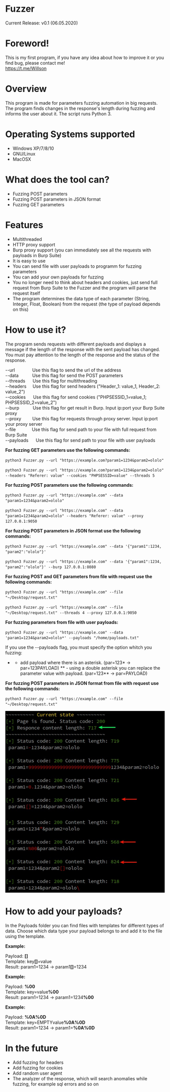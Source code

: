 
# Fuzzer
Current Release: v0.1 (06.05.2020)

# Foreword!
This is my first program, if you have any idea about how to improve it or you find bug, please contact me!  
https://t.me/WiIIson

# Overview
This program is made for parameters fuzzing automation in big requests. The program finds changes in the response's length during fuzzing and informs the user about it. The script runs Python 3.

# Operating Systems supported
- Windows XP/7/8/10
- GNU/Linux
- MacOSX

# What does the tool can?
- Fuzzing POST parameters
- Fuzzing POST parameters in JSON format
- Fuzzing GET parameters

# Features
- Multithreaded
- HTTP proxy support
- Burp proxy support (you can immediately see all the requests with payloads in Burp Suite)
- It is easy to use
- You can send file with user payloads to programm for fuzzing parameters
- You can add your own payloads for fuzzing
- You no longer need to think about headers and cookies, just send full request from Burp Suite to the Fuzzer and the program will parse the request itself
- The program determines the data type of each parameter (String, Integer, Float, Boolean) from the request (the type of payload depends on this)

# How to use it?
The program sends requests with different payloads and displays a message if the length of the response with the sent payload has changed. You must pay attention to the length of the response and the status of the response.

  --url&nbsp;&nbsp;&nbsp;&nbsp;&nbsp;&nbsp;&nbsp;&nbsp;&nbsp;&nbsp;&nbsp;&nbsp;&nbsp;&nbsp;Use this flag to send the url of the address  
  --data&nbsp;&nbsp;&nbsp;&nbsp;&nbsp;&nbsp;&nbsp;&nbsp;&nbsp;&nbsp;&nbsp;Use this flag for send the POST parameters  
  --threads&nbsp;&nbsp;&nbsp;&nbsp;&nbsp;&nbsp;Use this flag for multithreading  
  --headers&nbsp;&nbsp;&nbsp;&nbsp;&nbsp;Use this flag for send headers ("Header_1: value_1, Header_2: value_2")  
  --cookies&nbsp;&nbsp;&nbsp;&nbsp;&nbsp;&nbsp;Use this flag for send cookies ("PHPSESSID_1=value_1; PHPSESSID_2=value_2")  
  --burp&nbsp;&nbsp;&nbsp;&nbsp;&nbsp;&nbsp;&nbsp;&nbsp;&nbsp;&nbsp;&nbsp;Use this flag for get result in Burp. Input ip:port your Burp Suite proxy  
  --proxy&nbsp;&nbsp;&nbsp;&nbsp;&nbsp;&nbsp;&nbsp;&nbsp;&nbsp;Use this flag for requests through proxy server. Input ip:port your proxy server  
  --file&nbsp;&nbsp;&nbsp;&nbsp;&nbsp;&nbsp;&nbsp;&nbsp;&nbsp;&nbsp;&nbsp;&nbsp;&nbsp;Use this flag for send path to your file with  full request from Burp Suite   
  --payloads&nbsp;&nbsp;&nbsp;&nbsp;&nbsp;&nbsp;Use this flag for send path to your file with user payloads

__For fuzzing GET parameters use the following commands:__  

`python3 Fuzzer.py --url "https://example.com?param1=1234&param2=ololo"`  

`python3 Fuzzer.py --url "https://example.com?param1=1234&param2=ololo" --headers "Referer: value" --cookies "PHPSESSID=value" --threads 5`

__For fuzzing POST parameters use the following commands:__  

`python3 Fuzzer.py --url "https://example.com" --data "param1=1234&param2=ololo"`

`python3 Fuzzer.py --url "https://example.com" --data "param1=1234&param2=ololo" --headers "Referer: value" --proxy 127.0.0.1:9050`

__For fuzzing POST parameters in JSON format use the following commands:__  

`python3 Fuzzer.py --url "https://example.com" --data '{"param1":1234, "param2":"ololo"}'`

`python3 Fuzzer.py --url "https://example.com" --data '{"param1":1234, "param2":"ololo"}' --burp 127.0.0.1:8080`

__For fuzzing POST and GET parameters from file with request use the following commands:__  

`python3 Fuzzer.py --url "https://example.com" --file "~/Desktop/request.txt"`  

`python3 Fuzzer.py --url "https://example.com" --file "~/Desktop/request.txt" --threads 4 --proxy 127.0.0.1:9050`  

__For fuzzing parameters from file with user payloads:__ 

`python3 Fuzzer.py --url "https://example.com" --data 'param1=1234&param2=ololo*' --payloads "/home/payloads.txt"`
 
If you use the --payloads flag, you must specify the option whitch you fuzzing:
* - add payload where there is an asterisk. (par=123* -> par=123PAYLOAD)
** - using a double asterisk you can replace the parameter value with payload. (par=123** -> par=PAYLOAD)

__For fuzzing POST parameters in JSON format from file with request use the following commands:__  

`python3 Fuzzer.py --url "https://example.com" --file "~/Desktop/request.txt"`  

![Альтернативный текст](https://github.com/WiIs0n/Fuzzer/blob/master/README_img/img1.jpg)

# How to add your payloads?
In the Payloads folder you can find files with templates for different types of data. Choose which data type your payload belongs to and add it to the file using the template.

__Example:__

Payload: <b>[]</b>  
Template: key<b>[]</b>=value  
Result: param1=1234  ->  param1<b>[]</b>=1234  

__Example:__

Payload: <b>%00</b>  
Template: key=value<b>%00</b>  
Result: param1=1234  ->  param1=1234<b>%00</b>  

__Example:__

Payload: <b>%0A%0D</b>  
Template: key=EMPTYvalue<b>%0A%0D</b>  
Result: param1=1234  ->  param1=<b>%0A%0D</b>  

# In the future
- Add fuzzing for headers  
- Add fuzzing for cookies  
- Add random user agent  
- The analyzer of the response, which will search anomalies while fuzzing, for example sql errors and so on  
